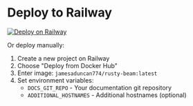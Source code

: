 # Deploy to Railway

[![Deploy on Railway](https://railway.app/button.svg)](https://railway.app/new/template?template=https%3A%2F%2Fgithub.com%2Fjamesaduncan%2Frusty-beam&plugins=&envs=DOCS_GIT_REPO%2CADDITIONAL_HOSTNAMES&DOCS_GIT_REPODesc=Git+repository+URL+for+documentation&ADDITIONAL_HOSTNAMESDesc=Comma-separated+list+of+additional+hostnames)

Or deploy manually:

1. Create a new project on Railway
2. Choose "Deploy from Docker Hub"
3. Enter image: `jamesaduncan774/rusty-beam:latest`
4. Set environment variables:
   - `DOCS_GIT_REPO` - Your documentation git repository
   - `ADDITIONAL_HOSTNAMES` - Additional hostnames (optional)